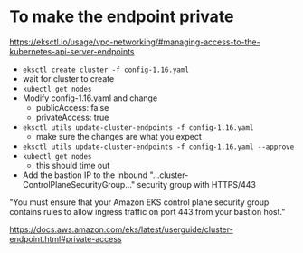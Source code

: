 # To make the endpoint private

https://eksctl.io/usage/vpc-networking/#managing-access-to-the-kubernetes-api-server-endpoints

* `eksctl create cluster -f config-1.16.yaml`
* wait for cluster to create
* `kubectl get nodes`
* Modify config-1.16.yaml and change
  * publicAccess: false
  * privateAccess: true
* `eksctl utils update-cluster-endpoints -f config-1.16.yaml`
  * make sure the changes are what you expect
* `eksctl utils update-cluster-endpoints -f config-1.16.yaml --approve`
* `kubectl get nodes`
  * this should time out
* Add the bastion IP to the inbound "...cluster-ControlPlaneSecurityGroup..." security group with HTTPS/443

"You must ensure that your Amazon EKS control plane security group contains rules to allow ingress traffic on port 443 from your bastion host."

https://docs.aws.amazon.com/eks/latest/userguide/cluster-endpoint.html#private-access


